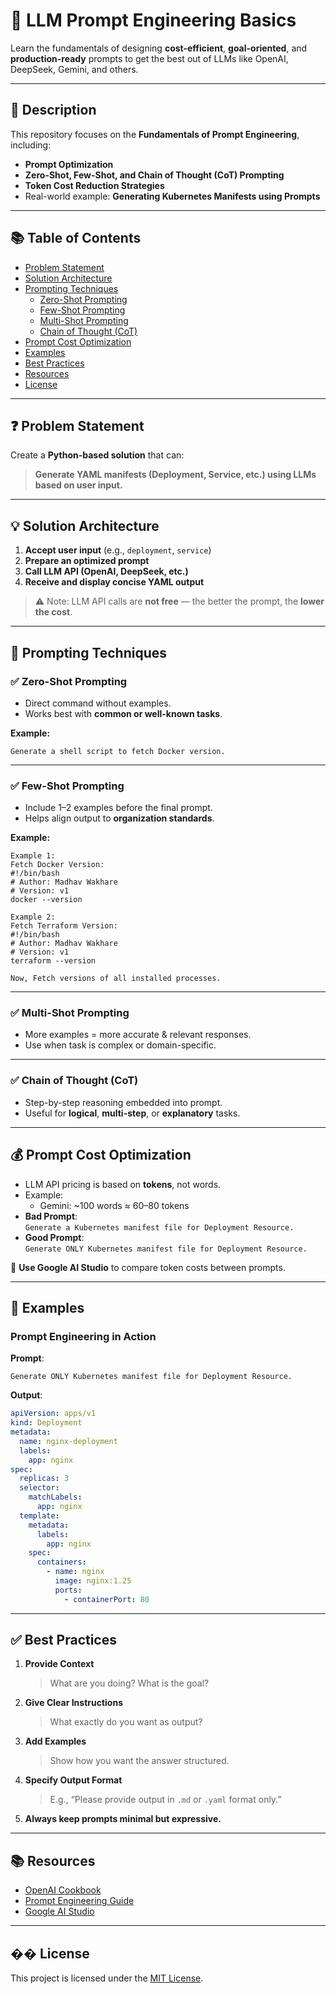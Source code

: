 # 🧠 LLM Prompt Engineering Basics

Learn the fundamentals of designing **cost-efficient**, **goal-oriented**, and **production-ready** prompts to get the best out of LLMs like OpenAI, DeepSeek, Gemini, and others.

---

## 📌 Description

This repository focuses on the **Fundamentals of Prompt Engineering**, including:

- **Prompt Optimization**
- **Zero-Shot, Few-Shot, and Chain of Thought (CoT) Prompting**
- **Token Cost Reduction Strategies**
- Real-world example: **Generating Kubernetes Manifests using Prompts**

---

## 📚 Table of Contents

- [Problem Statement](#-problem-statement)
- [Solution Architecture](#-solution-architecture)
- [Prompting Techniques](#-prompting-techniques)
  - [Zero-Shot Prompting](#zero-shot-prompting)
  - [Few-Shot Prompting](#few-shot-prompting)
  - [Multi-Shot Prompting](#multi-shot-prompting)
  - [Chain of Thought (CoT)](#chain-of-thought-cot)
- [Prompt Cost Optimization](#-prompt-cost-optimization)
- [Examples](#-examples)
- [Best Practices](#-best-practices)
- [Resources](#-resources)
- [License](#-license)

---

## ❓ Problem Statement

Create a **Python-based solution** that can:

> **Generate YAML manifests (Deployment, Service, etc.) using LLMs based on user input.**

---

## 💡 Solution Architecture

1. **Accept user input** (e.g., `deployment`, `service`)
2. **Prepare an optimized prompt**
3. **Call LLM API (OpenAI, DeepSeek, etc.)**
4. **Receive and display concise YAML output**

> ⚠️ Note: LLM API calls are **not free** — the better the prompt, the **lower the cost**.

---

## 🌟 Prompting Techniques

### ✅ Zero-Shot Prompting

- Direct command without examples.
- Works best with **common or well-known tasks**.

**Example:**

```text
Generate a shell script to fetch Docker version.
```

---

### ✅ Few-Shot Prompting

- Include 1–2 examples before the final prompt.
- Helps align output to **organization standards**.

**Example:**

```text
Example 1:
Fetch Docker Version:
#!/bin/bash
# Author: Madhav Wakhare
# Version: v1
docker --version

Example 2:
Fetch Terraform Version:
#!/bin/bash
# Author: Madhav Wakhare
# Version: v1
terraform --version

Now, Fetch versions of all installed processes.
```

---

### ✅ Multi-Shot Prompting

- More examples = more accurate & relevant responses.
- Use when task is complex or domain-specific.

---

### ✅ Chain of Thought (CoT)

- Step-by-step reasoning embedded into prompt.
- Useful for **logical**, **multi-step**, or **explanatory** tasks.

---

## 💰 Prompt Cost Optimization

- LLM API pricing is based on **tokens**, not words.
- Example:
  - Gemini: \~100 words ≈ 60–80 tokens
- **Bad Prompt**:\
  `Generate a Kubernetes manifest file for Deployment Resource.`
- **Good Prompt**:\
  `Generate ONLY Kubernetes manifest file for Deployment Resource.`

🔪 **Use Google AI Studio** to compare token costs between prompts.

---

## 🧪 Examples

### Prompt Engineering in Action

**Prompt**:

```
Generate ONLY Kubernetes manifest file for Deployment Resource.
```

**Output**:

```yaml
apiVersion: apps/v1
kind: Deployment
metadata:
  name: nginx-deployment
  labels:
    app: nginx
spec:
  replicas: 3
  selector:
    matchLabels:
      app: nginx
  template:
    metadata:
      labels:
        app: nginx
    spec:
      containers:
        - name: nginx
          image: nginx:1.25
          ports:
            - containerPort: 80
```

---

## ✅ Best Practices

1. **Provide Context**

   > What are you doing? What is the goal?

2. **Give Clear Instructions**

   > What exactly do you want as output?

3. **Add Examples**

   > Show how you want the answer structured.

4. **Specify Output Format**

   > E.g., “Please provide output in `.md` or `.yaml` format only.”

5. **Always keep prompts minimal but expressive.**

---

## 📚 Resources

- [OpenAI Cookbook](https://github.com/openai/openai-cookbook)
- [Prompt Engineering Guide](https://github.com/dair-ai/Prompt-Engineering-Guide)
- [Google AI Studio](https://aistudio.google.com/app/prompts)

---

## �� License

This project is licensed under the [MIT License](LICENSE).

